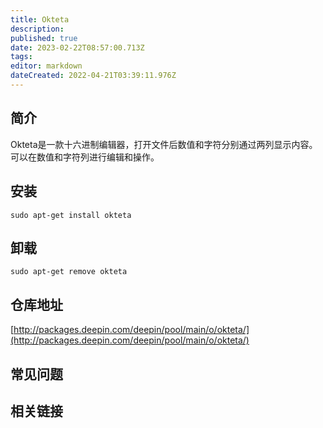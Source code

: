 ```yaml
---
title: Okteta
description: 
published: true
date: 2023-02-22T08:57:00.713Z
tags: 
editor: markdown
dateCreated: 2022-04-21T03:39:11.976Z
---
```


## 简介

Okteta是一款十六进制编辑器，打开文件后数值和字符分别通过两列显示内容。可以在数值和字符列进行编辑和操作。

## 安装

`sudo apt-get install okteta`

## 卸载

`sudo apt-get remove okteta`

## 仓库地址

[http://packages.deepin.com/deepin/pool/main/o/okteta/](http://packages.deepin.com/deepin/pool/main/o/okteta/)

## 常见问题

## 相关链接

